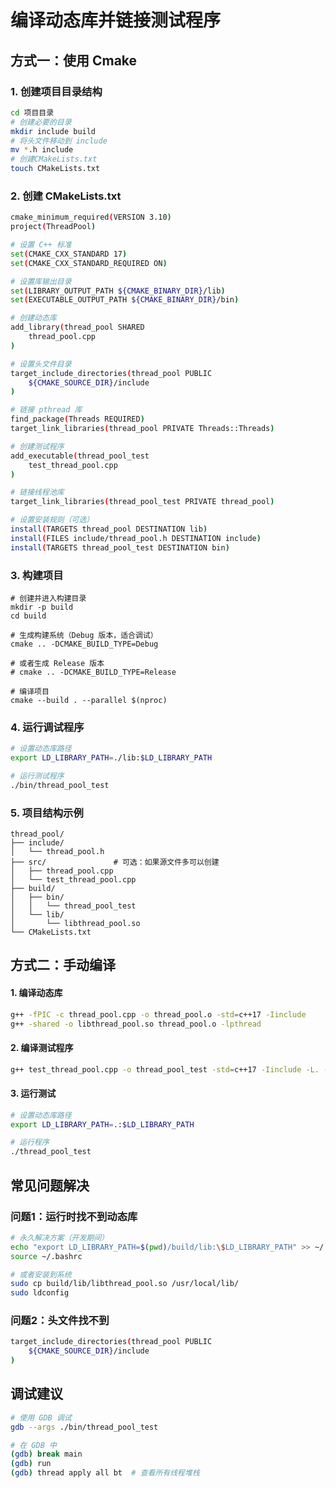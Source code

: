 # 编译动态库并链接测试程序

## 方式一：使用 Cmake 

### 1. 创建项目目录结构

```bash
cd 项目目录
# 创建必要的目录
mkdir include build
# 将头文件移动到 include
mv *.h include
# 创建CMakeLists.txt
touch CMakeLists.txt
```



### 2. 创建 CMakeLists.txt

```bash
cmake_minimum_required(VERSION 3.10)
project(ThreadPool)

# 设置 C++ 标准
set(CMAKE_CXX_STANDARD 17)
set(CMAKE_CXX_STANDARD_REQUIRED ON)

# 设置库输出目录
set(LIBRARY_OUTPUT_PATH ${CMAKE_BINARY_DIR}/lib)
set(EXECUTABLE_OUTPUT_PATH ${CMAKE_BINARY_DIR}/bin)

# 创建动态库
add_library(thread_pool SHARED
    thread_pool.cpp
)

# 设置头文件目录
target_include_directories(thread_pool PUBLIC
    ${CMAKE_SOURCE_DIR}/include
)

# 链接 pthread 库
find_package(Threads REQUIRED)
target_link_libraries(thread_pool PRIVATE Threads::Threads)

# 创建测试程序
add_executable(thread_pool_test
    test_thread_pool.cpp
)

# 链接线程池库
target_link_libraries(thread_pool_test PRIVATE thread_pool)

# 设置安装规则（可选）
install(TARGETS thread_pool DESTINATION lib)
install(FILES include/thread_pool.h DESTINATION include)
install(TARGETS thread_pool_test DESTINATION bin)
```



### 3. 构建项目

```shell
# 创建并进入构建目录
mkdir -p build
cd build

# 生成构建系统（Debug 版本，适合调试）
cmake .. -DCMAKE_BUILD_TYPE=Debug

# 或者生成 Release 版本
# cmake .. -DCMAKE_BUILD_TYPE=Release

# 编译项目
cmake --build . --parallel $(nproc)
```



### 4. 运行调试程序

```bash
# 设置动态库路径
export LD_LIBRARY_PATH=./lib:$LD_LIBRARY_PATH

# 运行测试程序
./bin/thread_pool_test
```



### 5. 项目结构示例

```
thread_pool/
├── include/
│   └── thread_pool.h
├── src/               # 可选：如果源文件多可以创建
│   ├── thread_pool.cpp
│   └── test_thread_pool.cpp
├── build/
│   ├── bin/
│   │   └── thread_pool_test
│   └── lib/
│       └── libthread_pool.so
└── CMakeLists.txt
```



## 方式二：手动编译

#### 1. 编译动态库

```bash
g++ -fPIC -c thread_pool.cpp -o thread_pool.o -std=c++17 -Iinclude
g++ -shared -o libthread_pool.so thread_pool.o -lpthread
```



#### 2. 编译测试程序

```bash
g++ test_thread_pool.cpp -o thread_pool_test -std=c++17 -Iinclude -L. -lthread_pool
```



#### 3. 运行测试

```bash
# 设置动态库路径
export LD_LIBRARY_PATH=.:$LD_LIBRARY_PATH

# 运行程序
./thread_pool_test
```



## 常见问题解决

### 问题1：运行时找不到动态库

```bash
# 永久解决方案（开发期间）
echo "export LD_LIBRARY_PATH=$(pwd)/build/lib:\$LD_LIBRARY_PATH" >> ~/.bashrc
source ~/.bashrc

# 或者安装到系统
sudo cp build/lib/libthread_pool.so /usr/local/lib/
sudo ldconfig
```



### 问题2：头文件找不到

```bash
target_include_directories(thread_pool PUBLIC
    ${CMAKE_SOURCE_DIR}/include
)
```



## 调试建议

```bash
# 使用 GDB 调试
gdb --args ./bin/thread_pool_test

# 在 GDB 中
(gdb) break main
(gdb) run
(gdb) thread apply all bt  # 查看所有线程堆栈
```



